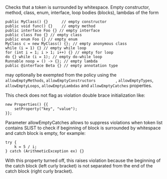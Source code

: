 Checks that a token is surrounded by whitespace. Empty constructor,
method, class, enum, interface, loop bodies (blocks), lambdas of the
form

    public MyClass() {}      // empty constructor
    public void func() {}    // empty method
    public interface Foo {} // empty interface
    public class Foo {} // empty class
    public enum Foo {} // empty enum
    MyClass c = new MyClass() {}; // empty anonymous class
    while (i = 1) {} // empty while loop
    for (int i = 1; i > 1; i++) {} // empty for loop
    do {} while (i = 1); // empty do-while loop
    Runnable noop = () -> {}; // empty lambda
    public @interface Beta {} // empty annotation type
            

may optionally be exempted from the policy using the
`         allowEmptyMethods`, `allowEmptyConstructors         `,
`allowEmptyTypes`, `allowEmptyLoops`, `allowEmptyLambdas` and
`allowEmptyCatches` properties.

This check does not flag as violation double brace initialization like:

    new Properties() {{
        setProperty("key", "value");
    }};
            

Parameter allowEmptyCatches allows to suppress violations when token
list contains SLIST to check if beginning of block is surrounded by
whitespace and catch block is empty, for example:

    try {
        k = 5 / i;
    } catch (ArithmeticException ex) {}
            

With this property turned off, this raises violation because the
beginning of the catch block (left curly bracket) is not separated from
the end of the catch block (right curly bracket).
